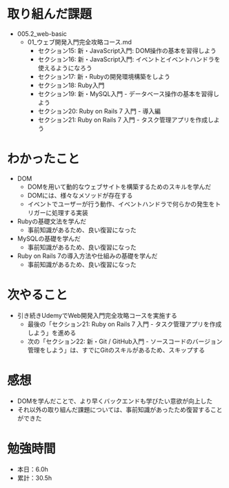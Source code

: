 # 取り組んだ課題
* 005.2_web-basic
  * 01_ウェブ開発入門完全攻略コース.md
    * セクション15: 新・JavaScript入門: DOM操作の基本を習得しよう
    * セクション16: 新・JavaScript入門: イベントとイベントハンドラを使えるようになろう
    * セクション17: 新・Rubyの開発環境構築をしよう
    * セクション18: Ruby入門
    * セクション19: 新・MySQL入門 - データベース操作の基本を習得しよう
    * セクション20: Ruby on Rails 7 入門 - 導入編
    * セクション21: Ruby on Rails 7 入門 - タスク管理アプリを作成しよう

# わかったこと
* DOM
  * DOMを用いて動的なウェブサイトを構築するためのスキルを学んだ
  * DOMには、様々なメソッドが存在する 
  * イベントでユーザーが行う動作、イベントハンドラで何らかの発生をトリガーに処理する実装
* Rubyの基礎文法を学んだ
  * 事前知識があるため、良い復習になった
* MySQLの基礎を学んだ
  * 事前知識があるため、良い復習になった
* Ruby on Rails 7の導入方法や仕組みの基礎を学んだ
  * 事前知識があるため、良い復習になった

# 次やること
* 引き続きUdemyでWeb開発入門完全攻略コースを実施する
  * 最後の「セクション21: Ruby on Rails 7 入門 - タスク管理アプリを作成しよう」を進める
  * 次の「セクション22: 新・Git / GitHub入門 - ソースコードのバージョン管理をしよう」は、すでにGitのスキルがあるため、スキップする

# 感想
* DOMを学んだことで、より早くバックエンドも学びたい意欲が向上した
* それ以外の取り組んだ課題については、事前知識があったため復習することができた

# 勉強時間
* 本日：6.0h
* 累計：30.5h
